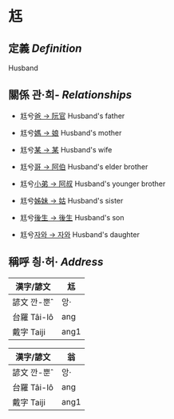 # 尪
## 定義 _Definition_


Husband

## 關係 관·희- _Relationships_

- 尪兮[爸 → 阮官](member57.md) Husband's father

- 尪兮[媽 → 娘](member58.md) Husband's mother

- 尪兮[某 → 某](member18.md) Husband's wife

- 尪兮[哥 → 阿伯](member59.md) Husband's elder brother

- 尪兮[小弟 → 阿叔](member60.md) Husband's younger brother

- 尪兮[姊妹 → 姑](member61.md) Husband's sister

- 尪兮[後生 → 後生](member19.md) Husband's son

- 尪兮[자와 → 자와](member20.md) Husband's daughter



## 稱呼 칑·허· _Address_

漢字/諺文 | 尪
--- | ---
諺文 깐-뿐ˆ | 앙·
台羅 Tâi-lô | ang
戴字 Taiji | ang1


漢字/諺文 | 翁
--- | ---
諺文 깐-뿐ˆ | 앙·
台羅 Tâi-lô | ang
戴字 Taiji | ang1


